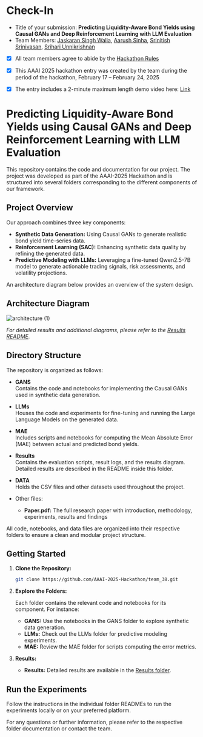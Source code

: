 # Check-In

- Title of your submission: **Predicting Liquidity-Aware Bond Yields using Causal GANs and Deep Reinforcement Learning with LLM Evaluation**
- Team Members: [Jaskaran Singh Walia](karanwalia2k3@gmail.com), [Aarush Sinha](aarush.sinha@gmail.com), [Srinitish Srinivasan](smudge0110@icloud.com), [Srihari Unnikrishnan](srihari.unnikrishnan@gmail)
- [x] All team members agree to abide by the [Hackathon Rules](https://aaai.org/conference/aaai/aaai-25/hackathon/)
- [x] This AAAI 2025 hackathon entry was created by the team during the period of the hackathon, February 17 – February 24, 2025
- [x] The entry includes a 2-minute maximum length demo video here: [Link](https://your-link.com) 



# Predicting Liquidity-Aware Bond Yields using Causal GANs and Deep Reinforcement Learning with LLM Evaluation

This repository contains the code and documentation for our project. The project was developed as part of the AAAI-2025 Hackathon and is structured into several folders corresponding to the different components of our framework.

## Project Overview

Our approach combines three key components:
- **Synthetic Data Generation:** Using Causal GANs to generate realistic bond yield time-series data.
- **Reinforcement Learning (SAC):** Enhancing synthetic data quality by refining the generated data.
- **Predictive Modeling with LLMs:** Leveraging a fine-tuned Qwen2.5-7B model to generate actionable trading signals, risk assessments, and volatility projections.

An architecture diagram below provides an overview of the system design.

## Architecture Diagram
![architecture (1)](https://github.com/user-attachments/assets/8a072a33-0a26-4b7a-8466-d5b3e68dc628)

*For detailed results and additional diagrams, please refer to the [Results README](Results/README.md).*

## Directory Structure

The repository is organized as follows:

- **GANS**  
  Contains the code and notebooks for implementing the Causal GANs used in synthetic data generation.

- **LLMs**  
  Houses the code and experiments for fine-tuning and running the Large Language Models on the generated data.

- **MAE**  
  Includes scripts and notebooks for computing the Mean Absolute Error (MAE) between actual and predicted bond yields.

- **Results**  
  Contains the evaluation scripts, result logs, and the results diagram. Detailed results are described in the README inside this folder.

- **DATA**  
  Holds the CSV files and other datasets used throughout the project.


- Other files:
  - **Paper.pdf:** The full research paper with introduction, methodology, experiments, results and findings 

All code, notebooks, and data files are organized into their respective folders to ensure a clean and modular project structure.

## Getting Started

1. **Clone the Repository:**
   ```bash
   git clone https://github.com/AAAI-2025-Hackathon/team_38.git
   ```


2. **Explore the Folders:**

    Each folder contains the relevant code and notebooks for its component. For instance:
    
    - **GANS:** Use the notebooks in the GANS folder to explore synthetic data generation.
    - **LLMs:** Check out the LLMs folder for predictive modeling experiments.
    - **MAE:** Review the MAE folder for scripts computing the error metrics.

3. **Results:**
    - **Results:** Detailed results are available in the [Results folder](Results/README.md).

## Run the Experiments

Follow the instructions in the individual folder READMEs to run the experiments locally or on your preferred platform.


For any questions or further information, please refer to the respective folder documentation or contact the team.

